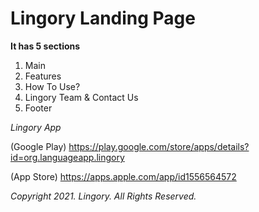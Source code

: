 <h1>Lingory Landing Page</h1>

**It has 5 sections**
1. Main
2. Features
3. How To Use?
4. Lingory Team & Contact Us
5. Footer

*Lingory App*

(Google Play) https://play.google.com/store/apps/details?id=org.languageapp.lingory

(App Store) https://apps.apple.com/app/id1556564572

*Copyright 2021. Lingory. All Rights Reserved.*
